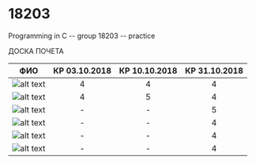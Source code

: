 # 18203
Programming in C -- group 18203 -- practice 

ДОСКА ПОЧЕТА

ФИО | КР 03.10.2018 | КР 10.10.2018 | КР 31.10.2018
--- | :---: | :---: | :---:
![alt text](https://avatars1.githubusercontent.com/u/5317360?s=400&v=4 "Иванов") | 4 | 4 | 4
![alt text](https://avatars1.githubusercontent.com/u/43092680?s=400&v=4 "Погодаев") | 4 | 5 | 4
![alt text](https://avatars1.githubusercontent.com/u/44063918?s=460&v=4 "Кондратьев") | - | - | 5
![alt text](https://avatars2.githubusercontent.com/u/44012242?s=460&v=4 "Кондратьева") | - | - | 4
![alt text](https://avatars1.githubusercontent.com/u/43515119?s=88&v=4 "Немцев") | - | - | 4
![alt text](https://avatars1.githubusercontent.com/u/42988190?s=88&v=4 "Тычинин") | - | - | 4
